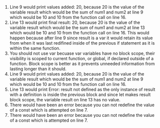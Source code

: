 1. Line 9 would print values added: 20, because 20 is the value of the variable result which would be the sum of num1 and num2 at line 9 which would be 10 and 10 from the function call on line 16.
2. Line 13 would print final result: 20, because 20 is the value of the variable result which would be the sum of num1 and num2 at line 13 which would be 10 and 10 from the function call on line 16. This would happen because after line 9 since result is a var it would retain its value from when it was last redifined inside of the previous if statement as it is within the same function.
3. You should not use var becuase var variables have no block scope, their visibility is scoped to current function, or global, if declared outside of a function. Block scope is better as it prevents unneeded information from lasting longer than it should.
4. Line 9 would print values added: 20, because 20 is the value of the variable result which would be the sum of num1 and num2 at line 9 which would be 10 and 10 from the function call on line 16.
5. Line 13 would print Error: result not defined as the only instance of result with a definition is inside the previous block and since let makes result block scope, the variable result on line 13 has no value.
6. There would have been an error because you can not redefine the value of a const which is attempted on line 7.
7. There would have been an error because you can not redefine the value of a const which is attempted on line 7.
